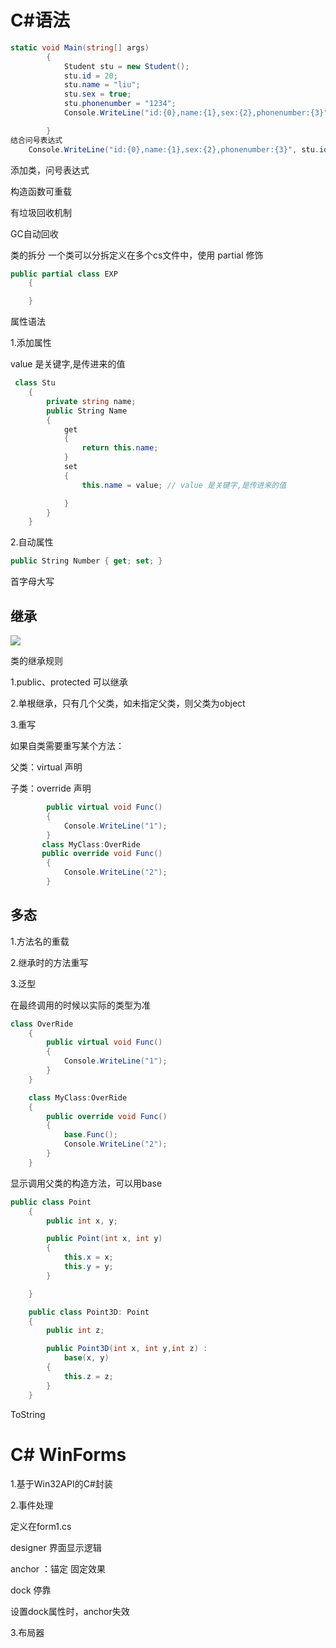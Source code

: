 # C#语法

```C#
static void Main(string[] args)
        {
            Student stu = new Student();
            stu.id = 20;
            stu.name = "liu";
            stu.sex = true;
            stu.phonenumber = "1234";
            Console.WriteLine("id:{0},name:{1},sex:{2},phonenumber:{3}", stu.id, stu.name, stu.sex, stu.phonenumber);

        }
结合问号表达式
    Console.WriteLine("id:{0},name:{1},sex:{2},phonenumber:{3}", stu.id, stu.name, stu.sex?"nan":"nv",stu.phonenumber);
```

添加类，问号表达式

构造函数可重载

有垃圾回收机制

GC自动回收

类的拆分 一个类可以分拆定义在多个cs文件中，使用 partial 修饰

```c#
public partial class EXP
    {

    }
```

属性语法

1.添加属性

value 是关键字,是传进来的值

```C#
 class Stu
    {
        private string name;
        public String Name
        {
            get
            {
                return this.name;
            }
            set
            {
                this.name = value; // value 是关键字,是传进来的值

            }
        }
    }
```

2.自动属性

```C#
public String Number { get; set; }
```

首字母大写

## 继承

![](https://markdownimages.oss-cn-beijing.aliyuncs.com/img/20200329210603.png)

类的继承规则

1.public、protected 可以继承

2.单根继承，只有几个父类，如未指定父类，则父类为object

3.重写

如果自类需要重写某个方法：

父类：virtual 声明

子类：override 声明

```C#
		public virtual void Func()
        {
            Console.WriteLine("1");
        }
       class MyClass:OverRide
       public override void Func()
        {
            Console.WriteLine("2");
        }
```

## 多态

1.方法名的重载

2.继承时的方法重写

3.泛型

在最终调用的时候以实际的类型为准

```C#
class OverRide
    {
        public virtual void Func()
        {
            Console.WriteLine("1");
        }
    }

    class MyClass:OverRide
    {
        public override void Func()
        {
            base.Func();
            Console.WriteLine("2");
        }
    }
```

显示调用父类的构造方法，可以用base

```c#
public class Point
    {
        public int x, y;

        public Point(int x, int y)
        {
            this.x = x;
            this.y = y;
        }

    }

    public class Point3D: Point
    {
        public int z;

        public Point3D(int x, int y,int z) : 
            base(x, y)
        {
            this.z = z;
        }
    }
```

ToString



# C# WinForms

1.基于Win32API的C#封装

2.事件处理

 定义在form1.cs

designer 界面显示逻辑

anchor ：锚定 固定效果

dock 停靠

设置dock属性时，anchor失效

3.布局器

